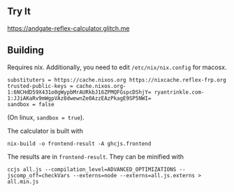 ## Try It

https://andgate-reflex-calculator.glitch.me

## Building

Requires nix. Additionally, you need to edit `/etc/nix/nix.config` for macosx.
```
substituters = https://cache.nixos.org https://nixcache.reflex-frp.org
trusted-public-keys = cache.nixos.org-1:6NCHdD59X431o0gWypbMrAURkbJ16ZPMQFGspcDShjY= ryantrinkle.com-1:JJiAKaRv9mWgpVAz8dwewnZe0AzzEAzPkagE9SP5NWI=
sandbox = false
```
(On linux, `sandbox = true`).


The calculator is built with
```
nix-build -o frontend-result -A ghcjs.frontend
```

The results are in `frontend-result`.
They can be minified with
```
ccjs all.js --compilation_level=ADVANCED_OPTIMIZATIONS --jscomp_off=checkVars --externs=node --externs=all.js.externs > all.min.js
```
